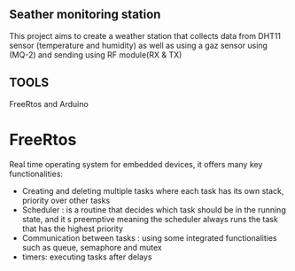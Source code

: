## Seather monitoring station
This project aims to create a weather station that collects data from DHT11 sensor (temperature and humidity) as well as using a gaz sensor using (MQ-2) and sending using RF module(RX & TX)
## TOOLS
FreeRtos and Arduino
# FreeRtos
Real time operating system for embedded devices, it offers many key functionalities:
   - Creating and deleting multiple tasks where each task has its own stack, priority over other tasks
   - Scheduler : is a routine that decides which task should be in the running state, and it s preemptive meaning the scheduler always runs the task that has the highest priority
   - Communication between tasks : using some integrated functionalities such as queue, semaphore and mutex
   - timers: executing tasks after delays
    

